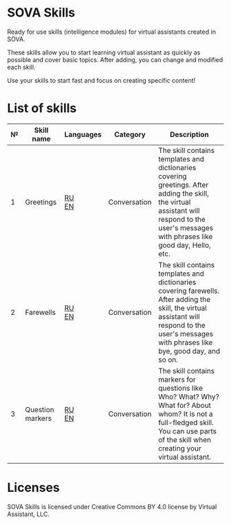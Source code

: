# SOVA Skills

Ready for use skills (intelligence modules) for virtual assistants created in SOVA. 

These skills allow you to start learning virtual assistant as quickly as possible and cover basic topics. After adding, you can change and modified each skill. 

Use your skills to start fast and focus on creating specific content!

# List of skills

|№|Skill name|Languages|Category|Description
|---|---|---|---|---|
|1|Greetings|[RU](https://github.com/sovaai/sova-skills/tree/main/Skills/RU/SOVA_Rus_Hello)<br> [EN](https://github.com/sovaai/sova-skills/tree/main/Skills/EN/SOVA_Eng_Hello)|Сonversation|The skill contains templates and dictionaries covering greetings. After adding the skill, the virtual assistant will respond to the user's messages with phrases like good day, Hello, etc.|
|2|Farewells|[RU](https://github.com/sovaai/sova-skills/tree/main/Skills/RU/SOVA_Rus_Bye)<br> [EN](https://github.com/sovaai/sova-skills/tree/main/Skills/EN/SOVA_Eng_Bye)|Сonversation|The skill contains templates and dictionaries covering farewells. After adding the skill, the virtual assistant will respond to the user's messages with phrases like bye, good day, and so on.|
|3|Question markers|[RU](https://github.com/sovaai/sova-skills/tree/main/Skills/RU/SOVA_Rus_Questions)<br> [EN](https://github.com/sovaai/sova-skills/tree/main/Skills/EN/SOVA_Eng_Questions)|Сonversation|The skill contains markers for questions like Who? What? Why? What for? About whom? It is not a full-fledged skill. You can use parts of the skill when creating your virtual assistant.|


# Licenses

SOVA Skills is licensed under Creative Commons BY 4.0 license by Virtual Assistant, LLC.
